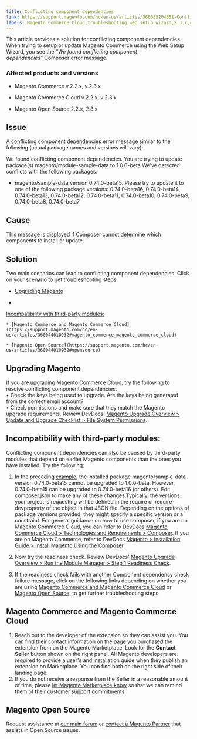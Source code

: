 ```yaml
---
title: Conflicting component dependencies 
link: https://support.magento.com/hc/en-us/articles/360033204651-Conflicting-component-dependencies-
labels: Magento Commerce Cloud,troubleshooting,web setup wizard,2.3.x,conflicting component dependencies,2.2.x
---
```


This article provides a solution for conflicting component dependencies. When trying to setup or update Magento Commerce using the Web Setup Wizard, you see the *"We found conflicting component dependencies"* Composer error message.

### Affected products and versions

* Magento Commerce v.2.2.x, v.2.3.x

* Magento Commerce Cloud v.2.2.x, v.2.3.x

* Magento Open Source 2.2.x, 2.3.x

## Issue

A conflicting component dependencies error message similar to the following (actual package names and versions will vary):

We found conflicting component dependencies.
You are trying to update package(s) magento/module-sample-data to 1.0.0-beta
We've detected conflicts with the following packages:
- magento/sample-data version 0.74.0-beta15. Please try to update it to one of the following package versions: 0.74.0-beta16, 0.74.0-beta14, 0.74.0-beta13, 0.74.0-beta12, 0.74.0-beta11, 0.74.0-beta10, 0.74.0-beta9, 0.74.0-beta8, 0.74.0-beta7
## Cause

This message is displayed if Composer cannot determine which components to install or update.

## Solution

Two main scenarios can lead to conflicting component dependencies. Click on your scenario to get troubleshooting steps.

* [Upgrading Magento](https://support.magento.com/hc/en-us/articles/360044010932#upgrading_magento)

* 
[Incompatibility with third-party modules:](https://support.magento.com/hc/en-us/articles/360044010932#incompatibility_third_party_modules)

	
	* [Magento Commerce and Magento Commerce Cloud](https://support.magento.com/hc/en-us/articles/360044010932#magento_commerce_magento_commerce_cloud)
	
	* [Magento Open Source](https://support.magento.com/hc/en-us/articles/360044010932#opensource)

## Upgrading Magento

If you are upgrading Magento Commerce Cloud, try the following to resolve conflicting component dependencies:  
 • Check the keys being used to upgrade. Are the keys being generated from the correct email account?  
 • Check permissions and make sure that they match the Magento upgrade requirements. Review DevDocs' [Magento Upgrade Overview > Update and Upgrade Checklist > File System Permissions](https://devdocs.magento.com/guides/v2.3/comp-mgr/prereq/prereq_compman-checklist.html#perms).

## Incompatibility with third-party modules:

Conflicting component dependencies can also be caused by third-party modules that depend on earlier Magento components than the ones you have installed. Try the following:

1. In the preceding [example](https://support.magento.com/hc/en-us/articles/360044010932#example), the installed package magento/sample-data version 0.74.0-beta15 cannot be upgraded to 1.0.0-beta. However, 0.74.0-beta15 can be upgraded to 0.74.0-beta16 (or others). Edit composer.json to make any of these changes.Typically, the versions your project is requesting will be defined in the require or require-devproperty of the object in that JSON file. Depending on the options of package versions provided, they might specify a specific version or a constraint. For general guidance on how to use composer, if you are on Magento Commerce Cloud, you can refer to DevDocs [Magento Commerce Cloud > Technologies and Requirements > Composer](https://devdocs.magento.com/cloud/reference/cloud-composer.html#files). If you are on Magento Commerce, refer to DevDocs [Magento > Installation Guide > Install Magento Using the Composer](https://devdocs.magento.com/guides/v2.4/install-gde/composer.html).

1. Now try the readiness check. Review DevDocs' [Magento Upgrade Overview > Run the Module Manager > Step 1 Readiness Check](https://devdocs.magento.com/guides/v2.3/comp-mgr/module-man/compman-readiness.html).

1. If the readiness check fails with another Component dependency check failure message, click on the following links depending on whether you are using [Magento Commerce and Magento Commerce Cloud](https://support.magento.com/hc/en-us/articles/360044010932#magento_commerce_magento_commerce_cloud) or [Magento Open Source,](https://support.magento.com/hc/en-us/articles/360044010932#opensource) to get further troubleshooting steps.

## Magento Commerce and Magento Commerce Cloud

1. Reach out to the developer of the extension so they can assist you. You can find their contact information on the page you purchased the extension from on the Magento Marketplace. Look for the **Contact Seller** button shown on the right panel. All Magento developers are required to provide a user's and installation guide when they publish an extension on Marketplace. You can find both on the right side of their landing page.  
 2. If you do not receive a response from the Seller in a reasonable amount of time, please [let Magento Marketplace know](https://marketplacesupport.magento.com/) so that we can remind them of their customer support commitments.

## Magento Open Source

Request assistance at [our main forum](https://community.magento.com/) or [contact a Magento Partner](https://magento.com/find-a-partner) that assists in Open Source issues.

